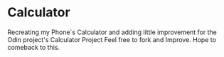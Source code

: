 # Calculator
Recreating my Phone`s Calculator and adding little improvement for the Odin project's Calculator Project
Feel free to fork and Improve.
Hope to comeback to this.